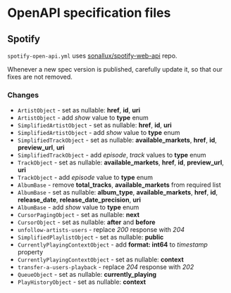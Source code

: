 # OpenAPI specification files

## Spotify

`spotify-open-api.yml` uses [sonallux/spotify-web-api](https://github.com/sonallux/spotify-web-api) repo.

Whenever a new spec version is published, carefully update it, so that our fixes are not removed.

### Changes

-   `ArtistObject` - set as nullable: **href**, **id**, **uri**
-   `ArtistObject` - add _show_ value to **type** enum
-   `SimplifiedArtistObject` - set as nullable: **href**, **id**, **uri**
-   `SimplifiedArtistObject` - add _show_ value to **type** enum
-   `SimplifiedTrackObject` - set as nullable: **available_markets**, **href**, **id**, **preview_url**, **uri**
-   `SimplifiedTrackObject` - add _episode_, _track_ values to **type** enum
-   `TrackObject` - set as nullable: **available_markets**, **href**, **id**, **preview_url**, **uri**
-   `TrackObject` - add _episode_ value to **type** enum
-   `AlbumBase` - remove **total_tracks**, **available_markets** from required list
-   `AlbumBase` - set as nullable: **album_type**, **available_markets**, **href**, **id**, **release_date**, **release_date_precision**, **uri**
-   `AlbumBase` - add _show_ value to **type** enum
-   `CursorPagingObject` - set as nullable: **next**
-   `CursorObject` - set as nullable: **after** and **before**
-   `unfollow-artists-users` - replace _200_ response with _204_
-   `SimplifiedPlaylistObject` - set as nullable: **public**
-   `CurrentlyPlayingContextObject` - add **format: int64** to _timestamp_ property
-   `CurrentlyPlayingContextObject` - set as nullable: **context**
-   `transfer-a-users-playback` - replace _204_ response with _202_
-   `QueueObject` - set as nullable: **currently_playing**
-   `PlayHistoryObject` - set as nullable: **context**
